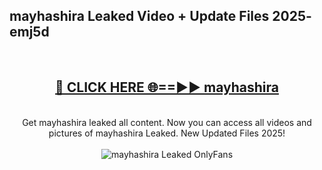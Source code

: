 <h2>mayhashira Leaked Video + Update Files 2025- emj5d</h2>
<br>
<div align="center">
<h2><a href="https://libra.edu.pl?mayhashira" rel="nofollow">🔴 CLICK HERE 🌐==►► mayhashira</a></h2>
<br>
Get mayhashira leaked all content. Now you can access all videos and pictures of mayhashira Leaked. New Updated Files 2025!
<br>
<br>
<a href="https://libra.edu.pl?mayhashira" rel="nofollow" data-target="animated-image.originalLink"><img src="https://i.ibb.co.com/WyWwxjT/player-gif2.gif" alt="mayhashira Leaked OnlyFans" style="max-width: 100%; display: inline-block;" data-target="animated-image.originalImage"></a>
</div>
<br>